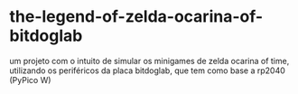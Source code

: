 # the-legend-of-zelda-ocarina-of-bitdoglab
 um projeto com o intuito de simular os minigames de zelda ocarina of time, utilizando os periféricos da placa bitdoglab, que tem como base a rp2040 (PyPico W)

